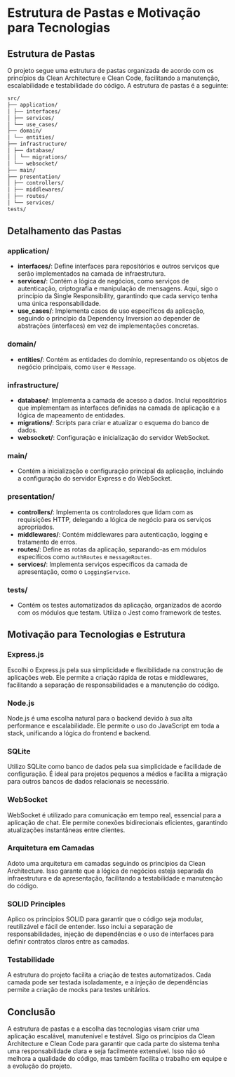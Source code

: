# Estrutura de Pastas e Motivação para Tecnologias

## Estrutura de Pastas

O projeto segue uma estrutura de pastas organizada de acordo com os princípios da Clean Architecture e Clean Code, facilitando a manutenção, escalabilidade e testabilidade do código. A estrutura de pastas é a seguinte:
```bash
src/
├── application/
│ ├── interfaces/
│ ├── services/
│ └── use_cases/
├── domain/
│ └── entities/
├── infrastructure/
│ ├── database/
│ │ └── migrations/
│ └── websocket/
├── main/
├── presentation/
│ ├── controllers/
│ ├── middlewares/
│ ├── routes/
│ └── services/
tests/
```


## Detalhamento das Pastas

### application/
- **interfaces/**: Define interfaces para repositórios e outros serviços que serão implementados na camada de infraestrutura.
- **services/**: Contém a lógica de negócios, como serviços de autenticação, criptografia e manipulação de mensagens. Aqui, sigo o princípio da Single Responsibility, garantindo que cada serviço tenha uma única responsabilidade.
- **use_cases/**: Implementa casos de uso específicos da aplicação, seguindo o princípio da Dependency Inversion ao depender de abstrações (interfaces) em vez de implementações concretas.

### domain/
- **entities/**: Contém as entidades do domínio, representando os objetos de negócio principais, como `User` e `Message`.

### infrastructure/
- **database/**: Implementa a camada de acesso a dados. Inclui repositórios que implementam as interfaces definidas na camada de aplicação e a lógica de mapeamento de entidades.
- **migrations/**: Scripts para criar e atualizar o esquema do banco de dados.
- **websocket/**: Configuração e inicialização do servidor WebSocket.

### main/
- Contém a inicialização e configuração principal da aplicação, incluindo a configuração do servidor Express e do WebSocket.

### presentation/
- **controllers/**: Implementa os controladores que lidam com as requisições HTTP, delegando a lógica de negócio para os serviços apropriados.
- **middlewares/**: Contém middlewares para autenticação, logging e tratamento de erros.
- **routes/**: Define as rotas da aplicação, separando-as em módulos específicos como `authRoutes` e `messageRoutes`.
- **services/**: Implementa serviços específicos da camada de apresentação, como o `LoggingService`.

### tests/
- Contém os testes automatizados da aplicação, organizados de acordo com os módulos que testam. Utiliza o Jest como framework de testes.

## Motivação para Tecnologias e Estrutura

### Express.js
Escolhi o Express.js pela sua simplicidade e flexibilidade na construção de aplicações web. Ele permite a criação rápida de rotas e middlewares, facilitando a separação de responsabilidades e a manutenção do código.

### Node.js
Node.js é uma escolha natural para o backend devido à sua alta performance e escalabilidade. Ele permite o uso do JavaScript em toda a stack, unificando a lógica do frontend e backend.

### SQLite
Utilizo SQLite como banco de dados pela sua simplicidade e facilidade de configuração. É ideal para projetos pequenos a médios e facilita a migração para outros bancos de dados relacionais se necessário.

### WebSocket
WebSocket é utilizado para comunicação em tempo real, essencial para a aplicação de chat. Ele permite conexões bidirecionais eficientes, garantindo atualizações instantâneas entre clientes.

### Arquitetura em Camadas
Adoto uma arquitetura em camadas seguindo os princípios da Clean Architecture. Isso garante que a lógica de negócios esteja separada da infraestrutura e da apresentação, facilitando a testabilidade e manutenção do código.

### SOLID Principles
Aplico os princípios SOLID para garantir que o código seja modular, reutilizável e fácil de entender. Isso inclui a separação de responsabilidades, injeção de dependências e o uso de interfaces para definir contratos claros entre as camadas.

### Testabilidade
A estrutura do projeto facilita a criação de testes automatizados. Cada camada pode ser testada isoladamente, e a injeção de dependências permite a criação de mocks para testes unitários.

## Conclusão

A estrutura de pastas e a escolha das tecnologias visam criar uma aplicação escalável, manutenível e testável. Sigo os princípios da Clean Architecture e Clean Code para garantir que cada parte do sistema tenha uma responsabilidade clara e seja facilmente extensível. Isso não só melhora a qualidade do código, mas também facilita o trabalho em equipe e a evolução do projeto.
